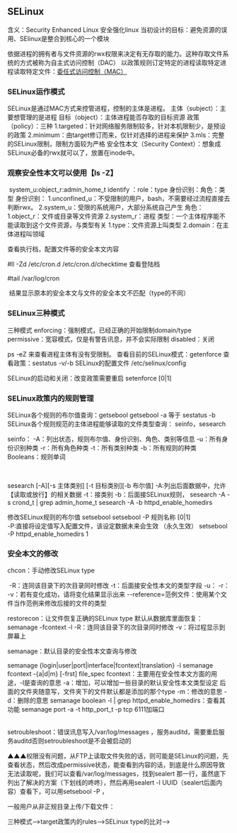 ## SELinux

含义：Security Enhanced Linux  安全强化linux
当初设计的目标：避免资源的误用、SElinux是整合到核心的一个模块

依据进程的拥有者与文件资源的rwx权限来决定有无存取的能力。这种存取文件系统的方式被称为自主式访问控制（DAC）
以政策规则订定特定的进程读取特定进程读取特定文件：<u>委任式访问控制（MAC）</u> 

### SELinux运作模式

SELinux是通过MAC方式来控管进程，控制的主体是进程。
	主体（subject）：主要想管理的是进程
	目标（object）：主体进程能否存取的目标资源
	 政策（policy）：三种
		1.targeted：针对网络服务限制较多，针对本机限制少，是预设的政策
		2.minimum：由target修订而来，仅针对选择的进程来保护
		3.mls：完整的SELinux限制，限制方面较为严格
	安全性本文（Security Context）：想象成SELinux必备的rwx就可以了，放置在inode中。

### 观察安全性本文可以使用【ls -Z】

​	system_u:object_r:admin_home_t            identify ：role：type
					身份识别：角色：类型
	身份识别： 
		1.unconfined_u：不受限制的用户，bash，不需要经过流程直接去判断rwx。
		2.system_u：受限的系统用户，大部分系统自己产生
	角色：
		1.object_r：文件或目录等文件资源
		2.system_r：进程
	类型：一个主体程序能不能读取到这个文件资源，与类型有关
		1.type：文件资源上叫类型
		2.domain：在主体进程叫领域

查看执行档，配置文件等的安全本文内容

#ll -Zd /etc/cron.d /etc/cron.d/checktime 
查看登陆档

#tail /var/log/cron

​	结果显示原本的安全本文与文件的安全本文不匹配（type的不同）

### SELinux三种模式

三种模式
	enforcing：强制模式，已经正确的开始限制domain/type
	permissive：宽容模式，仅是有警告讯息，并不会实际限制
	disabled：关闭

ps -eZ 来查看进程主体有没有受限制。
查看目前的SELinux模式：getenforce
查看政策：sestatus -v/-b
SELinux的配置文件 /etc/selinux/config

SELinux的启动和关闭：改变政策需要重启
	setenforce [0&#124;1]

### SELinux政策内的规则管理

SELinux各个规则的布尔值查询：getsebool
	getsebool -a 等于 sestatus -b
SELinux各个规则规范的主体进程能够读取的文件类型查询： seinfo，sesearch

seinfo：
	-A：列出状态，规则布尔值、身份识别、角色、类别等信息
	-u：所有身份识别种类
	-r：所有角色种类
	-t：所有类别种类
	-b：所有规则的种类
	Booleans：规则单词


​	

sesearch [-A][-s 主体类别] [-t 目标类别][-b 布尔值]
	-A:列出后面数据中，允许【读取或放行】的相关数据
	-t：接类别
	-b：后面接SELinux规则，
	sesearch -A -s crond_t &#124; grep  admin_home_t
	sesearch -A -b httpd_enable_homedirs

修改SELinux规则的布尔值 setsebool
setsebool -P 规则名称 [0&#124;1]  
	-P:直接将设定值写入配置文件，该设定数据未来会生效 （永久生效）
	setsebool -P httpd_enable_homedirs 1



### 安全本文的修改

chcon：手动修改SELinux type

​	-R：连同该目录下的次目录同时修改
	-t：后面接安全性本文的类型字段
	-u：
	-r：
	-v：若有变化成功，请将变化结果显示出来
	--reference=范例文件：使用某个文件当作范例来修改后接的文件的类型

restorecon：让文件恢复正确的SELinux type
	默认从数据库里面恢复：semanage -fcontext -l
	-R：连同该目录下的次目录同时修改
	-v：将过程显示到屏幕上

semanage：默认目录的安全性本文查询与修改

semanage {login&#124;user&#124;port&#124;interface&#124;fcontext&#124;translation} -l
semanage fcontext -{a&#124;d&#124;m} [-frst] file_spec
	fcontext：主要用在安全性本文方面的用途，-l是查询的意思
		-a：增加，可以增加一些目录的默认安全性本文类型设定
		后面的文件夹随意写，文件夹下的文件默认都是添加的那个type
		-m：修改的意思
		-d：删除的意思
semanage boolean -l &#124; grep httpd_enable_homedirs：查看其功能
semanage port -a -t http_port_t -p tcp 6111加端口


​	
setroubleshoot：错误讯息写入/var/log/messages	，服务auditd，需要重启服务auditd否则setroubleshoot是不会被启动的

 ▲▲▲权限没有问题，从FTP上读取文件失败的话，则可能是SELinux的问题，先查看状态，然后改成permissive状态，能查看到内容的话，到底是什么原因导致无法读取呢，我们可以查看/var/log/messages，找到sealert 那一行，虽然底下列出了解决的方案（下划线的咚咚），然后再用sealert -l  UUID（sealert后面内容）查看下，可以用setsebool -P ，

一般用户从非正规目录上传/下载文件：


三种模式-->target政策内的rules-->SELinux type的比对-->	


